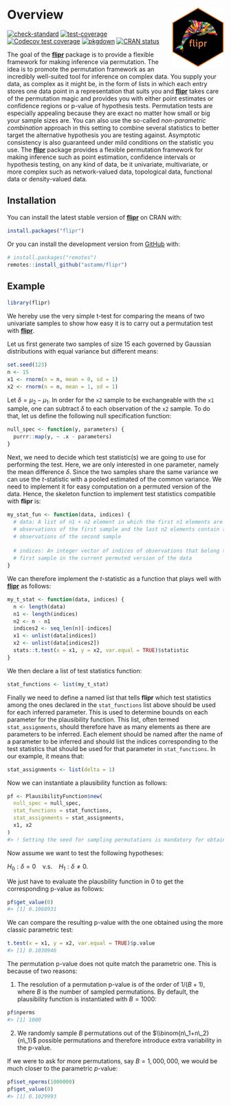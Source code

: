 
<!-- README.md is generated from README.Rmd. Please edit that file -->

# Overview <a href='https://astamm.github.io/flipr/'><img src='man/figures/logo.png' align="right" height="139" /></a>

<!-- badges: start -->

[![check-standard](https://github.com/astamm/flipr/workflows/R-CMD-check/badge.svg)](https://github.com/astamm/flipr/actions)
[![test-coverage](https://github.com/astamm/flipr/workflows/test-coverage/badge.svg)](https://github.com/astamm/flipr/actions)
[![Codecov test
coverage](https://codecov.io/gh/astamm/flipr/branch/master/graph/badge.svg)](https://codecov.io/gh/astamm/flipr?branch=master)
[![pkgdown](https://github.com/astamm/flipr/workflows/pkgdown/badge.svg)](https://github.com/astamm/flipr/actions)
[![CRAN
status](https://www.r-pkg.org/badges/version/flipr)](https://CRAN.R-project.org/package=flipr)
<!-- badges: end -->

The goal of the [**flipr**](https://astamm.github.io/flipr/) package is
to provide a flexible framework for making inference via permutation.
The idea is to promote the permutation framework as an incredibly
well-suited tool for inference on complex data. You supply your data, as
complex as it might be, in the form of lists in which each entry stores
one data point in a representation that suits you and
[**flipr**](https://astamm.github.io/flipr/) takes care of the
permutation magic and provides you with either point estimates or
confidence regions or p-value of hypothesis tests. Permutation tests are
especially appealing because they are exact no matter how small or big
your sample sizes are. You can also use the so-called *non-parametric
combination* approach in this setting to combine several statistics to
better target the alternative hypothesis you are testing against.
Asymptotic consistency is also guaranteed under mild conditions on the
statistic you use. The [**flipr**](https://astamm.github.io/flipr/)
package provides a flexible permutation framework for making inference
such as point estimation, confidence intervals or hypothesis testing, on
any kind of data, be it univariate, multivariate, or more complex such
as network-valued data, topological data, functional data or
density-valued data.

## Installation

You can install the latest stable version of
[**flipr**](https://astamm.github.io/flipr/) on CRAN with:

``` r
install.packages("flipr")
```

Or you can install the development version from
[GitHub](https://github.com/) with:

``` r
# install.packages("remotes")
remotes::install_github("astamm/flipr")
```

## Example

``` r
library(flipr)
```

We hereby use the very simple t-test for comparing the means of two
univariate samples to show how easy it is to carry out a permutation
test with [**flipr**](https://astamm.github.io/flipr/).

Let us first generate two samples of size 15 each governed by Gaussian
distributions with equal variance but different means:

``` r
set.seed(123)
n <- 15
x1 <- rnorm(n = n, mean = 0, sd = 1)
x2 <- rnorm(n = n, mean = 1, sd = 1)
```

Let *δ* = *μ*<sub>2</sub> − *μ*<sub>1</sub>. In order for the `x2`
sample to be exchangeable with the `x1` sample, one can subtract *δ* to
each observation of the `x2` sample. To do that, let us define the
following null specification function:

``` r
null_spec <- function(y, parameters) {
  purrr::map(y, ~ .x - parameters)
}
```

Next, we need to decide which test statistic(s) we are going to use for
performing the test. Here, we are only interested in one parameter,
namely the mean difference *δ*. Since the two samples share the same
variance we can use the *t*-statistic with a pooled estimated of the
common variance. We need to implement it for easy computation on a
permuted version of the data. Hence, the skeleton function to implement
test statistics compatible with **flipr** is:

``` r
my_stat_fun <- function(data, indices) {
  # data: A list of n1 + n2 element in which the first n1 elements are the
  # observations of the first sample and the last n2 elements contain the
  # observations of the second sample
  
  # indices: An integer vector of indices of observations that belong to the
  # first sample in the current permuted version of the data
}
```

We can therefore implement the *t*-statistic as a function that plays
well with [**flipr**](https://astamm.github.io/flipr/) as follows:

``` r
my_t_stat <- function(data, indices) {
  n <- length(data)
  n1 <- length(indices)
  n2 <- n - n1
  indices2 <- seq_len(n)[-indices]
  x1 <- unlist(data[indices])
  x2 <- unlist(data[indices2])
  stats::t.test(x = x1, y = x2, var.equal = TRUE)$statistic
}
```

We then declare a list of test statistics function:

``` r
stat_functions <- list(my_t_stat)
```

Finally we need to define a named list that tells **flipr** which test
statistics among the ones declared in the `stat_functions` list above
should be used for each inferred parameter. This is used to determine
bounds on each parameter for the plausibility function. This list, often
termed `stat_assignments`, should therefore have as many elements as
there are parameters to be inferred. Each element should be named after
the name of a parameter to be inferred and should list the indices
corresponding to the test statistics that should be used for that
parameter in `stat_functions`. In our example, it means that:

``` r
stat_assignments <- list(delta = 1)
```

Now we can instantiate a plausibility function as follows:

``` r
pf <- PlausibilityFunction$new(
  null_spec = null_spec,
  stat_functions = stat_functions,
  stat_assignments = stat_assignments,
  x1, x2
)
#> ! Setting the seed for sampling permutations is mandatory for obtaining a continuous p-value function. Using `seed = 1234`.
```

Now assume we want to test the following hypotheses:

*H*<sub>0</sub> : *δ* = 0  v.s.  *H*<sub>1</sub> : *δ* ≠ 0.

We just have to evaluate the plausbility function in 0 to get the
corresponding p-value as follows:

``` r
pf$get_value(0)
#> [1] 0.1068931
```

We can compare the resulting p-value with the one obtained using the
more classic parametric test:

``` r
t.test(x = x1, y = x2, var.equal = TRUE)$p.value
#> [1] 0.1030946
```

The permutation p-value does not quite match the parametric one. This is
because of two reasons:

1.  The resolution of a permutation p-value is of the order of
    1/(*B* + 1), where *B* is the number of sampled permutations. By
    default, the plausibility function is instantiated with *B* = 1000:

``` r
pf$nperms
#> [1] 1000
```

2.  We randomly sample *B* permutations out of the
    $\\binom{n\_1+n\_2}{n\_1}$ possible permutations and therefore
    introduce extra variability in the p-value.

If we were to ask for more permutations, say *B* = 1, 000, 000, we would
be much closer to the parametric *p*-value:

``` r
pf$set_nperms(1000000)
pf$get_value(0)
#> [1] 0.1029993
```
